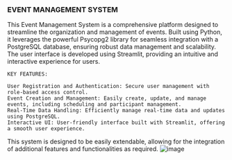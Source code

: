 ### EVENT MANAGEMENT SYSTEM
This Event Management System is a comprehensive platform designed to streamline the organization and management of events. Built using Python, it leverages the powerful Psycopg2 library for seamless integration with a PostgreSQL database, ensuring robust data management and scalability. The user interface is developed using Streamlit, providing an intuitive and interactive experience for users.

    KEY FEATURES:
    
    User Registration and Authentication: Secure user management with role-based access control.
    Event Creation and Management: Easily create, update, and manage events, including scheduling and participant management.
    Real-Time Data Handling: Efficiently manage real-time data and updates using PostgreSQL.
    Interactive UI: User-friendly interface built with Streamlit, offering a smooth user experience.





This system is designed to be easily extendable, allowing for the integration of additional features and functionalities as required.
![image](https://github.com/user-attachments/assets/23922daa-9461-4a37-bb7c-b85b0479a40c)

